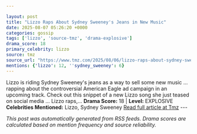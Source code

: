 ```yaml
---

layout: post
title: "Lizzo Raps About Sydney Sweeney's Jeans in New Music"
date: 2025-08-07 05:26:20 +0000
categories: gossip
tags: ['lizzo', 'source-tmz', 'drama-explosive']
drama_score: 18
primary_celebrity: lizzo
source: tmz
source_url: "https://www.tmz.com/2025/08/06/lizzo-raps-about-sydney-sweeney-jeans-new-song/"
mentions: {'lizzo': 12, ''sydney_sweeney': 6}
---
```


Lizzo is riding Sydney Sweeney's jeans as a way to sell some new music ... rapping about the controversial American Eagle ad campaign in an upcoming track. Check out this snippet of a new Lizzo song she just teased on social media ... Lizzo raps,… **Drama Score:** 18 | **Level:** EXPLOSIVE **Celebrities Mentioned:** Lizzo, Sydney Sweeney [Read full article at Tmz](https://www.tmz.com/2025/08/06/lizzo-raps-about-sydney-sweeney-jeans-new-song/) --- 

*This post was automatically generated from RSS feeds. Drama scores are calculated based on mention frequency and source reliability.*